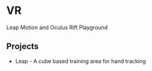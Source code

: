 # VR
Leap Motion and Oculus Rift Playground

## Projects
* Leap - A cube based training area for hand tracking
